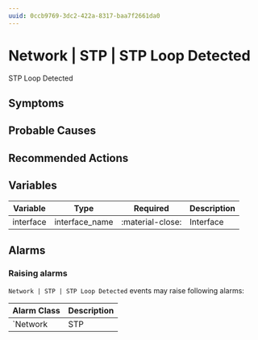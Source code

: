 ```yaml
---
uuid: 0ccb9769-3dc2-422a-8317-baa7f2661da0
---
```

# Network | STP | STP Loop Detected

STP Loop Detected

## Symptoms

## Probable Causes

## Recommended Actions

## Variables

Variable | Type | Required | Description
--- | --- | --- | ---
interface | interface_name | :material-close: | Interface

## Alarms

### Raising alarms

`Network | STP | STP Loop Detected` events may raise following alarms:

Alarm Class | Description
--- | ---
`Network | STP | STP Loop Detected` | dispose

